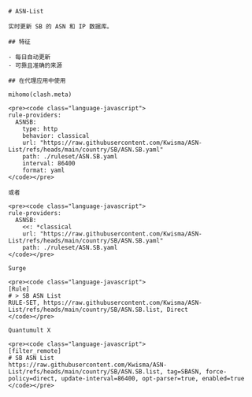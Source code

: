 
    # ASN-List
    
    实时更新 SB 的 ASN 和 IP 数据库。
    
    ## 特征
    
    - 每日自动更新
    - 可靠且准确的来源
    
    ## 在代理应用中使用
    
    mihomo(clash.meta)
   
    <pre><code class="language-javascript">
    rule-providers:
      ASNSB:
        type: http
        behavior: classical
        url: "https://raw.githubusercontent.com/Kwisma/ASN-List/refs/heads/main/country/SB/ASN.SB.yaml"
        path: ./ruleset/ASN.SB.yaml
        interval: 86400
        format: yaml
    </code></pre>

    或者

    <pre><code class="language-javascript">
    rule-providers:
      ASNSB:
        <<: *classical
        url: "https://raw.githubusercontent.com/Kwisma/ASN-List/refs/heads/main/country/SB/ASN.SB.yaml"
        path: ./ruleset/ASN.SB.yaml
    </code></pre>
    
    Surge
    
    <pre><code class="language-javascript">
    [Rule]
    # > SB ASN List
    RULE-SET, https://raw.githubusercontent.com/Kwisma/ASN-List/refs/heads/main/country/SB/ASN.SB.list, Direct
    </code></pre>
    
    Quantumult X
    
    <pre><code class="language-javascript">
    [filter_remote]
    # SB ASN List
    https://raw.githubusercontent.com/Kwisma/ASN-List/refs/heads/main/country/SB/ASN.SB.list, tag=SBASN, force-policy=direct, update-interval=86400, opt-parser=true, enabled=true
    </code></pre>
    